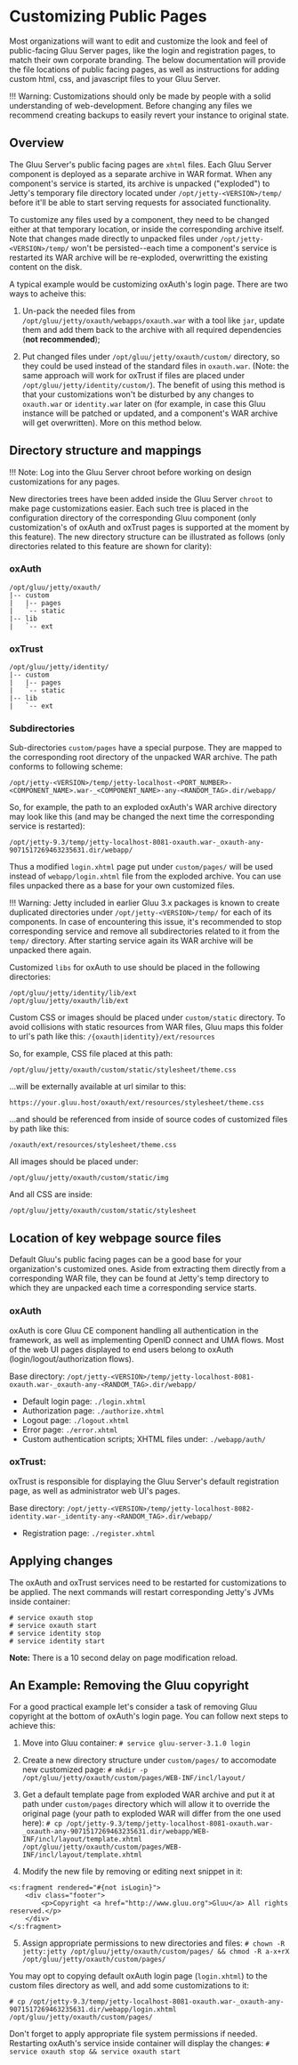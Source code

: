 # Customizing Public Pages

Most organizations will want to edit and customize the look and feel of public-facing Gluu Server pages, 
like the login and registration pages, to match their own corporate branding. 
The below documentation will provide the file locations of public facing pages, 
as well as instructions for adding custom html, css, and javascript files to your Gluu Server. 

!!! Warning: 
    Customizations should only be made by people with a solid understanding of web-development. Before changing any files we recommend creating backups to easily revert your instance to original state.

## Overview

The Gluu Server's public facing pages are `xhtml` files. Each Gluu Server component is deployed as a separate archive in WAR format. When any component's service is started, its archive is unpacked ("exploded") to Jetty's temporary file directory located under `/opt/jetty-<VERSION>/temp/` before it'll be able to start serving requests for associated functionality. 

To customize any files used by a component, they need to be changed either at that temporary location, or inside the corresponding archive itself. Note that changes made directly to unpacked files under `/opt/jetty-<VERSION>/temp/` won't be persisted--each time a component's service is restarted its WAR archive will be re-exploded, overwritting the existing content on the disk.

A typical example would be customizing oxAuth's login page. There are two ways to acheive this:

1. Un-pack the needed files from `/opt/gluu/jetty/oxauth/webapps/oxauth.war` with a tool like `jar`, update them and add them back to the archive with all required dependencies (**not recommended**);

2. Put changed files under `/opt/gluu/jetty/oxauth/custom/` directory, so they could be used instead of the standard files in `oxauth.war`. (Note: the same approach will work for oxTrust if files are placed under `/opt/gluu/jetty/identity/custom/`). The benefit of using this method is that your customizations won't be disturbed by any changes to `oxauth.war` or `identity.war` later on (for example, in case this Gluu instance will be patched or updated, and a component's WAR archive will get overwritten). More on this method below. 

## Directory structure and mappings

!!! Note:
        Log into the Gluu Server chroot before working on design customizations for any pages.

New directories trees have been added inside the Gluu Server `chroot` to make page customizations easier. 
Each such tree is placed in the configuration directory of the corresponding Gluu component (only 
customization's of oxAuth and oxTrust pages is supported at the moment by this feature). 
The new directory structure can be illustrated as follows (only directories related to this feature are shown for clarity):

### oxAuth

```
/opt/gluu/jetty/oxauth/
|-- custom
|   |-- pages
|   `-- static
|-- lib
|   `-- ext
```

### oxTrust

```
/opt/gluu/jetty/identity/
|-- custom
|   |-- pages
|   `-- static
|-- lib
|   `-- ext
```

### Subdirectories 
Sub-directories `custom/pages` have a special purpose. They are mapped to the corresponding root directory of the unpacked WAR archive. The path conforms to following scheme:

```
/opt/jetty-<VERSION>/temp/jetty-localhost-<PORT_NUMBER>-<COMPONENT_NAME>.war-_<COMPONENT_NAME>-any-<RANDOM_TAG>.dir/webapp/
```

So, for example, the path to an exploded oxAuth's WAR archive directory may look like this 
(and may be changed the next time the corresponding service is restarted):

```
/opt/jetty-9.3/temp/jetty-localhost-8081-oxauth.war-_oxauth-any-9071517269463235631.dir/webapp/
```

Thus a modified `login.xhtml` page put under `custom/pages/` will be used instead of 
`webapp/login.xhtml` file from the exploded archive. You can use files unpacked there 
as a base for your own customized files.

!!! Warning: 
    Jetty included in earlier Gluu 3.x packages is known to create duplicated 
    directories under `/opt/jetty-<VERSION>/temp/` for each of its components. 
    In case of encountering this issue, it's recommended to stop corresponding 
    service and remove all subdirectories related to it from the `temp/` 
    directory. After starting service again its WAR archive will be unpacked there again.

Customized `libs` for oxAuth to use should be placed in the following directories:
```
/opt/gluu/jetty/identity/lib/ext
/opt/gluu/jetty/oxauth/lib/ext
```

Custom CSS or images should be placed under `custom/static` directory. To avoid 
collisions with static resources from WAR files, Gluu maps this folder 
to url's path like this: `/{oxauth|identity}/ext/resources`

So, for example, CSS file placed at this path:

```
/opt/gluu/jetty/oxauth/custom/static/stylesheet/theme.css
```

...will be externally available at url similar to this:

```
https://your.gluu.host/oxauth/ext/resources/stylesheet/theme.css
```

...and should be referenced from inside of source codes of customized files by path like this:

```
/oxauth/ext/resources/stylesheet/theme.css
```

All images should be placed under: 

`/opt/gluu/jetty/oxauth/custom/static/img`

And all CSS are inside:

`/opt/gluu/jetty/oxauth/custom/static/stylesheet`

## Location of key webpage source files

Default Gluu's public facing pages can be a good base for your organization's customized 
ones. Aside from extracting them directly from a corresponding WAR file, they can be found 
at Jetty's temp directory to which they are unpacked each time a corresponding service starts.

### oxAuth

oxAuth is core Gluu CE component handling all authentication in the framework, 
as well as implementing OpenID connect and UMA flows. Most of the web UI pages 
displayed to end users belong to oxAuth (login/logout/authorization flows).

Base directory:
`/opt/jetty-<VERSION>/temp/jetty-localhost-8081-oxauth.war-_oxauth-any-<RANDOM_TAG>.dir/webapp/`

- Default login page:
    `./login.xhtml`
- Authorization page:
    `./authorize.xhtml`
- Logout page:
    `./logout.xhtml`
- Error page:
    `./error.xhtml`
- Custom authentication scripts; XHTML files under:
    `./webapp/auth/`

### oxTrust:

oxTrust is responsible for displaying the Gluu Server's default registration page, as well as administrator web UI's pages. 

Base directory:
`/opt/jetty-<VERSION>/temp/jetty-localhost-8082-identity.war-_identity-any-<RANDOM_TAG>.dir/webapp/`

- Registration page:
    `./register.xhtml`

## Applying changes

The oxAuth and oxTrust services need to be restarted for customizations to be applied. The next commands will restart corresponding Jetty's JVMs inside container:

```
# service oxauth stop
# service oxauth start
# service identity stop
# service identity start
```

**Note:** There is a 10 second delay on page modification reload.

## An Example: Removing the Gluu copyright 

For a good practical example let's consider a task of removing Gluu copyright 
at the bottom of oxAuth's login page. You can follow next steps to achieve this:

1. Move into Gluu container: `# service gluu-server-3.1.0 login`

2. Create a new directory structure under `custom/pages/` to accomodate new customized page: `# mkdir -p /opt/gluu/jetty/oxauth/custom/pages/WEB-INF/incl/layout/`

3. Get a default template page from exploded WAR archive and put it at path under `custom/pages` directory which will allow it to override the original page (your path to exploded WAR will differ from the one used here): `# cp /opt/jetty-9.3/temp/jetty-localhost-8081-oxauth.war-_oxauth-any-9071517269463235631.dir/webapp/WEB-INF/incl/layout/template.xhtml /opt/gluu/jetty/oxauth/custom/pages/WEB-INF/incl/layout/template.xhtml`

4. Modify the new file by removing or editing next snippet in it:

```
<s:fragment rendered="#{not isLogin}">
    <div class="footer">
        <p>Copyright <a href="http://www.gluu.org">Gluu</a> All rights reserved.</p>
    </div>
</s:fragment>
```

5. Assign appropriate permissions to new directories and files: `# chown -R jetty:jetty /opt/gluu/jetty/oxauth/custom/pages/ && chmod -R a-x+rX /opt/gluu/jetty/oxauth/custom/pages/`

You may opt to copying default oxAuth login page (`login.xhtml`) to the custom files 
directory as well, and add some customizations to it:

```
# cp /opt/jetty-9.3/temp/jetty-localhost-8081-oxauth.war-_oxauth-any-9071517269463235631.dir/webapp/login.xhtml /opt/gluu/jetty/oxauth/custom/pages/
```

Don't forget to apply appropriate file system permissions if needed.
Restarting oxAuth's service inside container will display the changes: `# service oxauth stop && service oxauth start`
